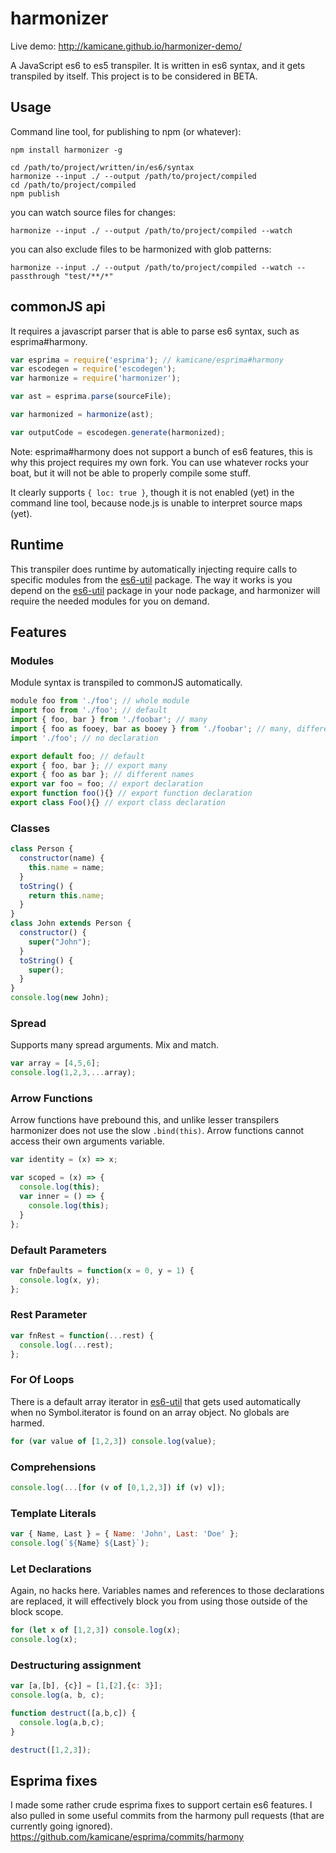 # harmonizer

Live demo: http://kamicane.github.io/harmonizer-demo/

A JavaScript es6 to es5 transpiler.
It is written in es6 syntax, and it gets transpiled by itself.
This project is to be considered in BETA.

## Usage

Command line tool, for publishing to npm (or whatever):

```
npm install harmonizer -g
```

```
cd /path/to/project/written/in/es6/syntax
harmonize --input ./ --output /path/to/project/compiled
cd /path/to/project/compiled
npm publish
```

you can watch source files for changes:

```
harmonize --input ./ --output /path/to/project/compiled --watch
```

you can also exclude files to be harmonized with glob patterns:

```
harmonize --input ./ --output /path/to/project/compiled --watch --passthrough "test/**/*"
```

## commonJS api

It requires a javascript parser that is able to parse es6 syntax, such as esprima#harmony.

```js
var esprima = require('esprima'); // kamicane/esprima#harmony
var escodegen = require('escodegen');
var harmonize = require('harmonizer');

var ast = esprima.parse(sourceFile);

var harmonized = harmonize(ast);

var outputCode = escodegen.generate(harmonized);
```

Note: esprima#harmony does not support a bunch of es6 features, this is why this project requires my own fork. You can use whatever rocks your boat, but it will not be able to properly compile some stuff.

It clearly supports `{ loc: true }`, though it is not enabled (yet) in the command line tool, because node.js is unable to interpret source maps (yet).

## Runtime

This transpiler does runtime by automatically injecting require calls to specific modules from the [es6-util](https://github.com/kamicane/es6-util) package. The way it works is you depend on the [es6-util](https://github.com/kamicane/es6-util) package in your node package, and harmonizer will require the needed modules for you on demand.

## Features

### Modules

Module syntax is transpiled to commonJS automatically.

```js
module foo from './foo'; // whole module
import foo from './foo'; // default
import { foo, bar } from './foobar'; // many
import { foo as fooey, bar as booey } from './foobar'; // many, different names
import './foo'; // no declaration
```

```js
export default foo; // default
export { foo, bar }; // export many
export { foo as bar }; // different names
export var foo = foo; // export declaration
export function foo(){} // export function declaration
export class Foo(){} // export class declaration
```

### Classes

```js
class Person {
  constructor(name) {
    this.name = name;
  }
  toString() {
    return this.name;
  }
}
class John extends Person {
  constructor() {
    super("John");
  }
  toString() {
    super();
  }
}
console.log(new John);
```

### Spread

Supports many spread arguments. Mix and match.

```js
var array = [4,5,6];
console.log(1,2,3,...array);
```

### Arrow Functions

Arrow functions have prebound this, and unlike lesser transpilers harmonizer does not use the slow `.bind(this)`.
Arrow functions cannot access their own arguments variable.

```js
var identity = (x) => x;

var scoped = (x) => {
  console.log(this);
  var inner = () => {
    console.log(this);
  }
};
```

### Default Parameters

```js
var fnDefaults = function(x = 0, y = 1) {
  console.log(x, y);
};
```

### Rest Parameter

```js
var fnRest = function(...rest) {
  console.log(...rest);
};
```

### For Of Loops

There is a default array iterator in [es6-util](https://github.com/kamicane/es6-util) that gets used automatically when no Symbol.iterator is found on an array object. No globals are harmed.

```js
for (var value of [1,2,3]) console.log(value);
```

### Comprehensions

```js
console.log(...[for (v of [0,1,2,3]) if (v) v]);
```

### Template Literals

```js
var { Name, Last } = { Name: 'John', Last: 'Doe' };
console.log(`${Name} ${Last}`);
```

### Let Declarations

Again, no hacks here. Variables names and references to those declarations are replaced, it will effectively block you from using those outside of the block scope.

```js
for (let x of [1,2,3]) console.log(x);
console.log(x);
```

### Destructuring assignment

```js
var [a,[b], {c}] = [1,[2],{c: 3}];
console.log(a, b, c);

function destruct([a,b,c]) {
  console.log(a,b,c);
}

destruct([1,2,3]);
```

## Esprima fixes

I made some rather crude esprima fixes to support certain es6 features. I also pulled in some useful commits from the harmony pull requests (that are currently going ignored). https://github.com/kamicane/esprima/commits/harmony
